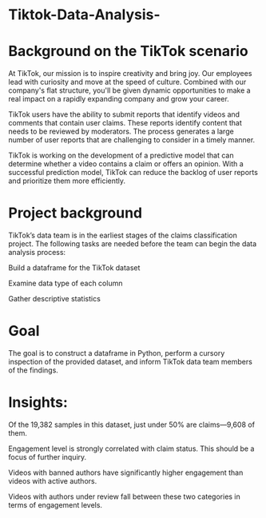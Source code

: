 # Tiktok-Data-Analysis-
# Background on the TikTok scenario
At TikTok, our mission is to inspire creativity and bring joy. Our employees lead with curiosity and move at the speed of culture. Combined with our company's flat structure, you'll be given dynamic opportunities to make a real impact on a rapidly expanding company and grow your career.

TikTok users have the ability to submit reports that identify videos and comments that contain user claims. These reports identify content that needs to be reviewed by moderators. The process generates a large number of user reports that are challenging to consider in a timely manner. 

TikTok is working on the development of a predictive model that can determine whether a video contains a claim or offers an opinion. With a successful prediction model, TikTok can reduce the backlog of user reports and prioritize them more efficiently.

# Project background
TikTok’s data team is in the earliest stages of the claims classification project. The following tasks are needed before the team can begin the data analysis process:

Build a dataframe for the TikTok dataset

Examine data type of each column

Gather descriptive statistics

# Goal
The goal is to construct a dataframe in Python, perform a cursory inspection of the provided dataset, and inform TikTok data team members of the findings.

# Insights:

Of the 19,382 samples in this dataset, just under 50% are claims—9,608 of them.

Engagement level is strongly correlated with claim status. This should be a focus of further inquiry.

Videos with banned authors have significantly higher engagement than videos with active authors. 

Videos with authors under review fall between these two categories in terms of engagement levels.

